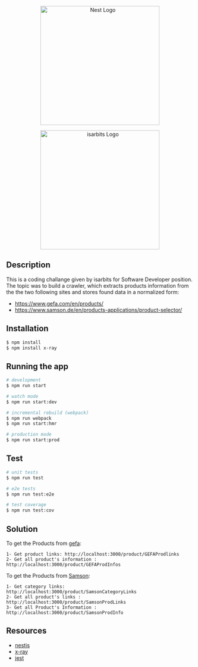 <p align="center">
  <a href="http://nestjs.com/" target="blank"><img src="https://nestjs.com/img/logo_text.svg" width="320" alt="Nest Logo" /></a>
</p>
<p align="center">
  <a href="https://isarbits.com/" target="blank"><img src="https://isarbits.com/img/isarbits-logo.png" width="320" alt="isarbits Logo" /></a>
</p>


## Description

This is a coding challange given by isarbits for Software Developer position.
The topic was to build  a  crawler, which extracts products information from the the two following sites and stores found data in a normalized form:
  - https://www.gefa.com/en/products/
  - https://www.samson.de/en/products-applications/product-selector/

## Installation

```bash
$ npm install
$ npm install x-ray
```

## Running the app

```bash
# development
$ npm run start

# watch mode
$ npm run start:dev

# incremental rebuild (webpack)
$ npm run webpack
$ npm run start:hmr

# production mode
$ npm run start:prod
```

## Test

```bash
# unit tests
$ npm run test

# e2e tests
$ npm run test:e2e

# test coverage
$ npm run test:cov
```


## Solution

To get the Products from [gefa](https://www.gefa.com/en/products/):
```
1- Get product links: http://localhost:3000/product/GEFAProdlinks
2- Get all product's information : http://localhost:3000/product/GEFAProdInfos
```

To get the Products from [Samson](https://www.samson.de/en/products-applications/product-selector/):
```
1- Get category links: http://localhost:3000/product/SamsonCategoryLinks
2- Get all product's links : http://localhost:3000/product/SamsonProdLinks
3- Get all Product's Information : http://localhost:3000/product/SamsonProdInfo
```


## Resources

 - [nestjs](http://nestjs.com/)
 - [x-ray](https://www.npmjs.com/package/x-ray)
 - [jest](https://jestjs.io/)
